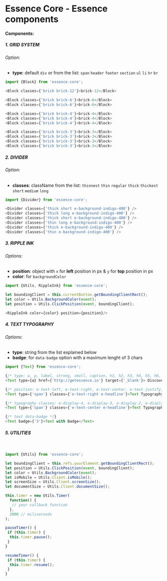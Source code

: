# Essence Core - Essence components

#### Components:
##### 1. GRID SYSTEM

###### Option:
- **type**: default `div` or from the list: `span` `header` `footer` `section` `ul` `li` `hr` `br`

```js
import {Block} from 'essence-core';

<Block classes={'brick brick-12'}>brick-12</Block>

<Block classes={'brick brick-6'}>brick-6</Block>
<Block classes={'brick brick-6'}>brick-6</Block>

<Block classes={'brick brick-4'}>brick-4</Block>
<Block classes={'brick brick-4'}>brick-4</Block>
<Block classes={'brick brick-4'}>brick-4</Block>

<Block classes={'brick brick-3'}>brick-3</Block>
<Block classes={'brick brick-3'}>brick-3</Block>
<Block classes={'brick brick-3'}>brick-3</Block>
<Block classes={'brick brick-3'}>brick-3</Block>
```

##### 2. DIVIDER

###### Option:
- **classes**: className from the list: `thinnest` `thin` `regular` `thick` `thickest` `short` `medium` `long`

```js
import {Divider} from 'essence-core';

<Divider classes={'thick short e-background-indigo-400'} />
<Divider classes={'thick long e-background-indigo-400'} />
<Divider classes={'thick short e-background-indigo-400'} />
<Divider classes={'thin long e-background-indigo-400'} />
<Divider classes={'thick e-background-indigo-400'} />
<Divider classes={'thin e-background-indigo-400'} />
```

##### 3. RIPPLE INK

###### Options:
- **position**: object with `x` for **left** position in px & `y` for **top** position in px 
- **color**: for `backgroundColor`

```js
import {Utils, RippleInk} from 'essence-core';

let boundingClient = this.currentButton.getBoundingClientRect();
let color = Utils.BackgroundColor(event);
let position = Utils.ClickPosition(event, boundingClient);

<RippleInk color={color} position={position}/>
```

##### 4. TEXT TYPOGRAPHY

###### Options:
- **type**: string from the list explained below
- **badge**: for `data-badge` option with a maximum lenght of 3 chars

```js
import {Text} from 'essence-core';

{/* type: a, p, label, strong, small, caption, h1, h2, h3, h4, h5, h6, sup, sub, em */}
<Text type={a} href={'http://getessence.io'} target={'_blank'}> Discover Essence <Text/>

{/* position: e-text-left, e-text-right, e-text-center, e-text-justify, e-text-uppercase, e-text-capitalize, e-text-lowercase */}
<Text type={'span'} classes={'e-text-right e-headline'}>Text Typography Example</Text>

{/* typography classes: e-display-4, e-display-3, e-display-2, e-display-1, e-headline, e-title, e-subhead, e-body2, e-body1, e-caption, e-button */}
<Text type={'span'} classes={'e-text-center e-headline'}>Text Typography Example</Text>

{/* text data-badge */}
<Text badge={'3'}>Text with Badge</Text>
```

##### 5. UTILITIES
&nbsp;
```js
import {Utils} from 'essence-core';

let boundingClient = this.refs.yourElement.getBoundingClientRect();
let position = Utils.ClickPosition(event, boundingClient);
let color = Utils.BackgroundColor(event);
let isMobile = Utils.Client.isMobile();
let screenSize = Utils.Client.screenSize();
let documentSize = Utils.Client.documentSize();

this.timer = new Utils.Timer(
  function() {
   // your callback function
  },
  2000 // miliseconds
);

pauseTimer() {
 if (this.timer) {
  this.timer.pause();
 }
}

resumeTimer() {
 if (this.timer) {
  this.timer.resume();
 }
}
```

